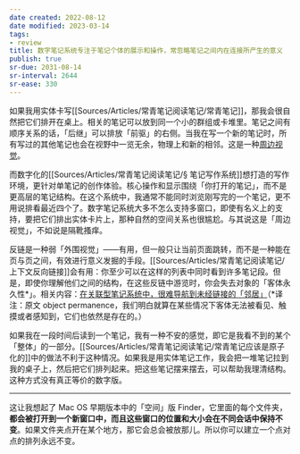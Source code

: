 ```yaml
---
date created: 2022-08-12
date modified: 2023-03-14
tags:
- review
title: 数字笔记系统专注于笔记个体的展示和操作，常忽略笔记之间内在连接所产生的意义
publish: true
sr-due: 2031-08-14
sr-interval: 2644
sr-ease: 330
---
```



如果我用实体卡写[[Sources/Articles/常青笔记阅读笔记/常青笔记]]，那我会很自然把它们排开在桌上。相关的笔记可以放到同一个小的群组或卡堆里。笔记之间有顺序关系的话，「后继」可以排放「前驱」的右侧。当我在写一个新的笔记时，所有写过的其他笔记也会在视野中一览无余，物理上和新的相邻。这是一种[周边视觉](https://notes.andymatuschak.org/z7UeGpBpsZFWDmUq6VQgcB4TDfCUgxgXNuMvM)。

而数字化的[[Sources/Articles/常青笔记阅读笔记/§ 笔记写作系统]]想打造的写作环境，更针对单笔记的创作体验。核心操作和显示围绕「你打开的笔记」，而不是更高层的笔记结构。在这个系统中，我通常不能同时浏览刚写完的一个笔记，更不用说排看最近四个了。数字笔记系统大多不怎么支持多窗口，即使有名义上的支持，要把它们排出实体卡片上，那种自然的空间关系也很尴尬。与其说这是「周边视觉」，不如说是隔靴搔痒。

反链是一种弱「外围视觉」——有用，但一般只让当前页面跳转，而不是一种能在页与页之间，有效进行意义发掘的手段。[[Sources/Articles/常青笔记阅读笔记/上下文反向链接]]会有用：你至少可以在这样的列表中同时看到许多笔记段。但是，即使你理解他们之间的结构，在这些反链中游览时，你会失去对象的「客体永久性\*」。相关内容：[在关联型笔记系统中，很难导航到未经链接的「邻居」](https://notes.andymatuschak.org/zT6iA52811NuLvbU9W8ixeDc3KUqyCT1wN8)（\*译注：原文 object permanence，我们明白就算在某些情况下客体无法被看见、触摸或者感知到，它们也依然是存在的。）

如果我在一段时间后读到一个笔记，我有一种不安的感觉，即它是我看不到的某个「整体」的一部分。[[Sources/Articles/常青笔记阅读笔记/常青笔记应该是原子化的]]中的做法不利于这种情况。如果我是用实体笔记工作，我会把一堆笔记拉到我的桌子上，然后把它们排列起来。把这些笔记摆来摆去，可以帮助我理清结构。这种方式没有真正等价的数字版。

___

这让我想起了 Mac OS 早期版本中的「空间」版 Finder，它里面的每个文件夹，**都会被打开到一个新窗口中，而且这些窗口的位置和大小会在不同会话中保持不变**。如果文件夹点开在某个地方，那它会总会被放那儿。所以你可以建立一个点对点的排列永远不变。
